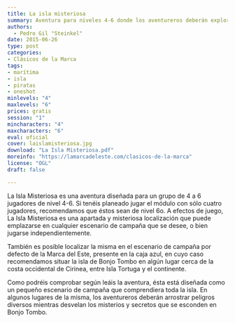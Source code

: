 ```yaml
---
title: La isla misteriosa
summary: Aventura para niveles 4-6 donde los aventureros deberán explorar una misteriosa isla llena de peligros
authors:
  - Pedro Gil "Steinkel"
date: 2015-06-26
type: post
categories:
- Clásicos de la Marca
tags:
- marítima
- isla
- piratas
- oneshot
minlevels: "4"
maxlevels: "6"
prices: gratis
session: "1"
mincharacters: "4"
maxcharacters: "6"
eval: oficial
cover: laislamisteriosa.jpg
download: "La Isla Misteriosa.pdf"
moreinfo: "https://lamarcadeleste.com/clasicos-de-la-marca"
license: "OGL"
draft: false

---
```


La Isla Misteriosa es una aventura diseñada para un grupo de 4 a 6 jugadores de nivel 4-6. Si tenéis planeado jugar el módulo con sólo cuatro jugadores, recomendamos que éstos sean de nivel 6o. A efectos de juego, La Isla Misteriosa es una apartada y misteriosa localización que puede emplazarse en cualquier escenario de campaña que se desee, o bien jugarse independientemente.

También es posible localizar la misma en el escenario de campaña por defecto de la Marca del Este, presente en la caja azul, en cuyo caso recomendamos situar la isla de Bonjo Tombo en algún lugar cerca de la costa occidental de Cirinea, entre Isla Tortuga y el continente.

Como podréis comprobar según leáis la aventura, ésta está diseñada como un pequeño escenario de campaña que comprendiera toda la isla. En algunos lugares de la misma, los aventureros deberán arrostrar peligros diversos mientras desvelan los misterios y secretos que se esconden en Bonjo Tombo.
